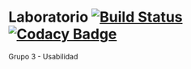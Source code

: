 # Laboratorio [![Build Status](https://travis-ci.org/UAMISO4101/BrigadaAgilLab.svg?branch=master)](https://travis-ci.org/UAMISO4101/BrigadaAgilLab) [![Codacy Badge](https://api.codacy.com/project/badge/Grade/eddbbe7509a94f38817aedd7a49c2d7d)](https://www.codacy.com/app/femago/BrigadaAgilLab?utm_source=github.com&amp;utm_medium=referral&amp;utm_content=UAMISO4101/BrigadaAgilLab&amp;utm_campaign=Badge_Grade)

Grupo 3 - Usabilidad
